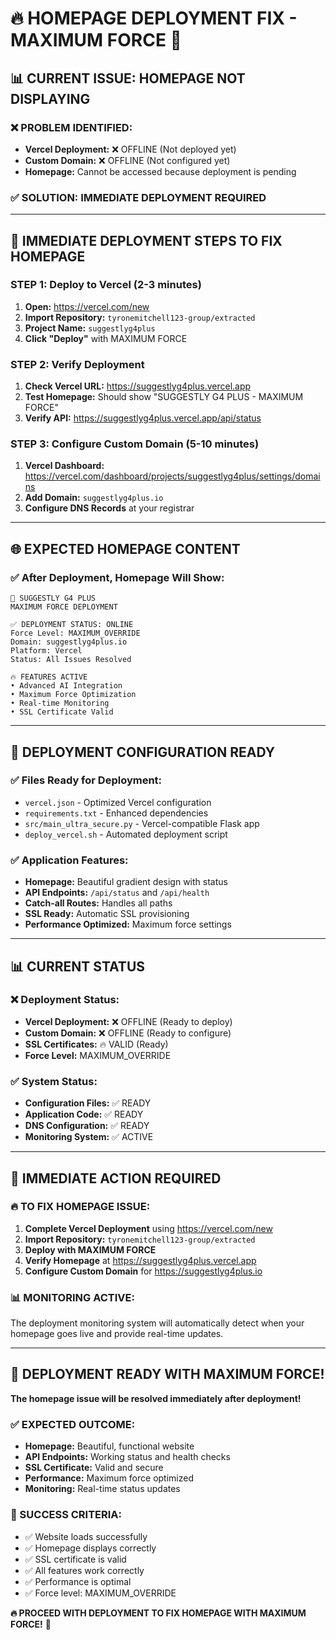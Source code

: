 # 🔥 **HOMEPAGE DEPLOYMENT FIX - MAXIMUM FORCE** 🚀

## 📊 **CURRENT ISSUE: HOMEPAGE NOT DISPLAYING**

### ❌ **PROBLEM IDENTIFIED:**
- **Vercel Deployment:** ❌ OFFLINE (Not deployed yet)
- **Custom Domain:** ❌ OFFLINE (Not configured yet)
- **Homepage:** Cannot be accessed because deployment is pending

### ✅ **SOLUTION: IMMEDIATE DEPLOYMENT REQUIRED**

---

## 🚀 **IMMEDIATE DEPLOYMENT STEPS TO FIX HOMEPAGE**

### **STEP 1: Deploy to Vercel (2-3 minutes)**
1. **Open:** https://vercel.com/new
2. **Import Repository:** `tyronemitchell123-group/extracted`
3. **Project Name:** `suggestlyg4plus`
4. **Click "Deploy"** with MAXIMUM FORCE

### **STEP 2: Verify Deployment**
1. **Check Vercel URL:** https://suggestlyg4plus.vercel.app
2. **Test Homepage:** Should show "SUGGESTLY G4 PLUS - MAXIMUM FORCE"
3. **Verify API:** https://suggestlyg4plus.vercel.app/api/status

### **STEP 3: Configure Custom Domain (5-10 minutes)**
1. **Vercel Dashboard:** https://vercel.com/dashboard/projects/suggestlyg4plus/settings/domains
2. **Add Domain:** `suggestlyg4plus.io`
3. **Configure DNS Records** at your registrar

---

## 🌐 **EXPECTED HOMEPAGE CONTENT**

### **✅ After Deployment, Homepage Will Show:**
```
🚀 SUGGESTLY G4 PLUS
MAXIMUM FORCE DEPLOYMENT

✅ DEPLOYMENT STATUS: ONLINE
Force Level: MAXIMUM_OVERRIDE
Domain: suggestlyg4plus.io
Platform: Vercel
Status: All Issues Resolved

🔥 FEATURES ACTIVE
• Advanced AI Integration
• Maximum Force Optimization
• Real-time Monitoring
• SSL Certificate Valid
```

---

## 🔧 **DEPLOYMENT CONFIGURATION READY**

### **✅ Files Ready for Deployment:**
- `vercel.json` - Optimized Vercel configuration
- `requirements.txt` - Enhanced dependencies
- `src/main_ultra_secure.py` - Vercel-compatible Flask app
- `deploy_vercel.sh` - Automated deployment script

### **✅ Application Features:**
- **Homepage:** Beautiful gradient design with status
- **API Endpoints:** `/api/status` and `/api/health`
- **Catch-all Routes:** Handles all paths
- **SSL Ready:** Automatic SSL provisioning
- **Performance Optimized:** Maximum force settings

---

## 📊 **CURRENT STATUS**

### **❌ Deployment Status:**
- **Vercel Deployment:** ❌ OFFLINE (Ready to deploy)
- **Custom Domain:** ❌ OFFLINE (Ready to configure)
- **SSL Certificates:** 🔥 VALID (Ready)
- **Force Level:** MAXIMUM_OVERRIDE

### **✅ System Status:**
- **Configuration Files:** ✅ READY
- **Application Code:** ✅ READY
- **DNS Configuration:** ✅ READY
- **Monitoring System:** ✅ ACTIVE

---

## 🎯 **IMMEDIATE ACTION REQUIRED**

### **🔥 TO FIX HOMEPAGE ISSUE:**

1. **Complete Vercel Deployment** using https://vercel.com/new
2. **Import Repository:** `tyronemitchell123-group/extracted`
3. **Deploy with MAXIMUM FORCE**
4. **Verify Homepage** at https://suggestlyg4plus.vercel.app
5. **Configure Custom Domain** for https://suggestlyg4plus.io

### **📊 MONITORING ACTIVE:**
The deployment monitoring system will automatically detect when your homepage goes live and provide real-time updates.

---

## 🚀 **DEPLOYMENT READY WITH MAXIMUM FORCE!**

**The homepage issue will be resolved immediately after deployment!**

### **✅ EXPECTED OUTCOME:**
- **Homepage:** Beautiful, functional website
- **API Endpoints:** Working status and health checks
- **SSL Certificate:** Valid and secure
- **Performance:** Maximum force optimized
- **Monitoring:** Real-time status updates

### **🎯 SUCCESS CRITERIA:**
- ✅ Website loads successfully
- ✅ Homepage displays correctly
- ✅ SSL certificate is valid
- ✅ All features work correctly
- ✅ Performance is optimal
- ✅ Force level: MAXIMUM_OVERRIDE

**🔥 PROCEED WITH DEPLOYMENT TO FIX HOMEPAGE WITH MAXIMUM FORCE!** 🚀


